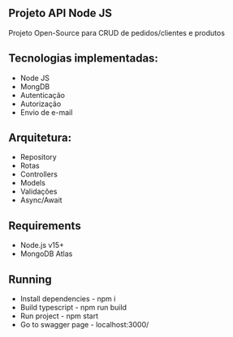## Projeto API Node JS

Projeto Open-Source para CRUD de pedidos/clientes e produtos

## Tecnologias implementadas:
- Node JS
- MongDB
- Autenticação
- Autorização
- Envio de e-mail

## Arquitetura:
- Repository
- Rotas
- Controllers
- Models
- Validações
- Async/Await

## Requirements
- Node.js v15+
- MongoDB Atlas

## Running
- Install dependencies - npm i
- Build typescript - npm run build
- Run project - npm start
- Go to swagger page - localhost:3000/

